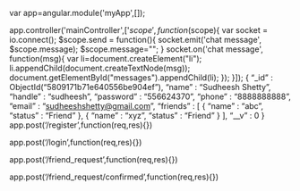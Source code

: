 var app=angular.module('myApp',[]);

app.controller('mainController',['$scope',function($scope){
 var socket = io.connect();
 $scope.send = function(){
  socket.emit('chat message', $scope.message);
  $scope.message="";
 }
 socket.on('chat message', function(msg){
  var li=document.createElement("li");
  li.appendChild(document.createTextNode(msg));
  document.getElementById("messages").appendChild(li);
 });
}]);
{
 “_id” : ObjectId(“5809171b71e640556be904ef”),
 “name” : “Sudheesh Shetty”,
 “handle” : “sudheesh”,
 “password” : “556624370”,
 “phone” : “8888888888”,
 “email” : “sudheeshshetty@gmail.com”,
 “friends” : [
    {
      “name” : “abc”,
      “status” : “Friend”
    },
    {
      “name” : “xyz”,
      “status” : “Friend”
    }
 ],
 “__v” : 0
}
app.post(‘/register’,function(req,res){})

app.post(‘/login’,function(req,res){})

app.post(‘/friend_request’,function(req,res){})

app.post(‘/friend_request/confirmed’,function(req,res){})
